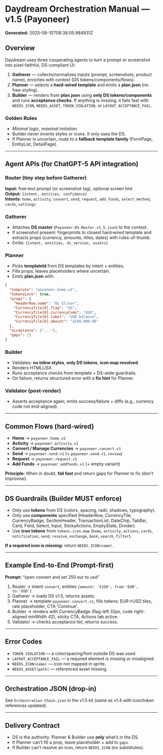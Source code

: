 # Daydream Orchestration Manual — v1.5 (Payoneer)

**Generated:** 2025-08-10T06:38:05.984931Z

## Overview
Daydream uses three cooperating agents to turn a prompt or screenshot into pixel-faithful, DS-compliant UI:
1. **Gatherer** — collects/normalizes inputs (prompt, screenshots, product name), enriches with context (DS tokens/components/flows).
2. **Planner** — selects a **hard‑wired template** and emits a **plan.json** (no free-styling).
3. **Builder** — renders from **plan.json** using **only DS tokens/components** and runs **acceptance checks**. If anything is missing, it fails fast with `NEEDS_ICON`, `NEEDS_ASSET`, `TOKEN_VIOLATION`, or `LAYOUT_ACCEPTANCE_FAIL`.

### Golden Rules
- *Minimal logic, maximal imitation.*
- Builder never invents styles or icons. It only uses the DS.
- If Planner is uncertain, route to a **fallback template family** (FormPage, EntityList, DetailPage).

---

## Agent APIs (for ChatGPT-5 API integration)

### Router (tiny step before Gatherer)
**Input:** free‑text prompt (or screenshot tag), optional screen hint  
**Output:** `{intent, entities, confidence}`  
**Intents:** `home`, `activity`, `convert`, `send`, `request`, `add_funds`, `select_method`, `cards`, `settings`

### Gatherer
- Attaches **DS master** (`Payoneer-DS-Master.v1_5.json`) to the context.
- If screenshot present: fingerprints to closest hard‑wired template and extracts props (currency, amounts, titles, dates) with rules-of-thumb.
- Emits: `{intent, entities, ds_version, assets}`

### Planner
- Picks **templateId** from DS templates by intent + entities.
- Fills props, leaves placeholders where uncertain.
- Emits **plan.json** with:
```json
{
  "template": "payoneer.home.v2",
  "tokensLock": true,
  "props": {
    "HeaderRow.name": "Hi Elinor",
    "CurrencyTile[0].flag": "US",
    "CurrencyTile[0].currencyCode": "USD",
    "CurrencyTile[0].label": "USD balance",
    "CurrencyTile[0].amount": "$240,000.00"
  },
  "acceptance": ["..."],
  "gaps": []
}
```

### Builder
- Validates: **no inline styles**, **only DS tokens**, **icon map resolved**.
- Renders HTML/JSX.
- Runs acceptance checks from template + DS-wide guardrails.
- On failure, returns structured error with a **fix hint** for Planner.

### Validator (post-render)
- Asserts acceptance again; emits success/failure + diffs (e.g., currency code not end-aligned).

---

## Common Flows (hard‑wired)
- **Home** → `payoneer.home.v2`
- **Activity** → `payoneer.activity.v1`
- **Convert / Manage Currencies** → `payoneer.convert.v1`
- **Send** → `payoneer.send.v1` (+ `payoneer.send.v1.review`)
- **Request** → `payoneer.request.v1`
- **Add Funds** → `payoneer.addfunds.v1` (+ empty variant)

**Principle:** When in doubt, **fail fast** and return gaps for Planner to fix (don’t improvise).

---

## DS Guardrails (Builder MUST enforce)
- Only use **tokens** from DS (colors, spacing, radii, shadows, typography).
- Only use **components** specified (HeaderRow, CurrencyTile, CurrencyBadge, SectionHeader, TransactionList, DateChip, TabBar, Card, Field, Select, Input, StickyActions, EmptyState, Divider).
- Use **icon tokens** from `tokens.icon.map` (`home`, `activity`, `actions`, `cards`, `notification`, `send`, `receive`, `exchange`, `bank`, `search`, `filter`).

**If a required icon is missing:** return `NEEDS_ICON(name)`.

---

## Example End-to-End (Prompt-first)
**Prompt:** “open convert and set 250 eur to usd”  
1. Router → intent `convert`, entities `{amount: '€250', from:'EUR', to:'USD'}`  
2. Gatherer → loads DS v1.5, returns assets.  
3. Planner → template `payoneer.convert.v1`, fills tokens: EUR→USD tiles, rate placeholder, CTA 'Continue'.  
4. Builder → renders with CurrencyBadge (flag-left 32px, code right-aligned minWidth 42), sticky CTA, Actions tab active.  
5. Validator → checks acceptance list, returns success.

---

## Error Codes
- `TOKEN_VIOLATION` — a color/spacing/font outside DS was used.
- `LAYOUT_ACCEPTANCE_FAIL` — a required element is missing or misaligned.
- `NEEDS_ICON(name)` — icon not mapped in sprite.
- `NEEDS_ASSET(path)` — referenced asset missing.

---

## Orchestration JSON (drop-in)
See `Orchestration-Chain.json` in the v1.5 kit (same as v1.4 with icon/token references updated).

---

## Delivery Contract
- DS is the authority. Planner & Builder use **only** what’s in the DS.
- If Planner can’t fill a prop, leave placeholder + add to `gaps`.
- If Builder can’t resolve an icon, return `NEEDS_ICON` (no substitutes).
